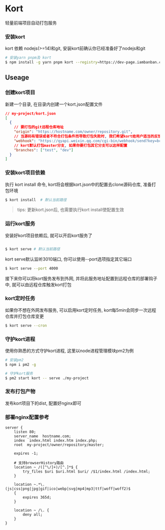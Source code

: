 # Kort

轻量前端项目自动打包服务

### 安装kort

kort 依赖 nodejs(>=14)和git, 安装kort前确认你已经准备好了nodejs和git

```bash
# 安装yarn pnpm及 kort
$ npm install -g yarn pnpm kort --registry=https://dev-page.iambanban.com/registry/
```

## Useage

### 创建kort项目

新建一个目录, 在目录内创建一个kort.json配置文件

```json
// my-project/kort.json
[
  {
    // 要打包的git远程仓库地址
    "origin": "https://hostname.com/owner/repository.git",
    // 当源码有错误或者不符合打包条件而导致打包失败时, 我们希望kort给用户适当的反馈, kort会将打包消息发送给webhook
    "webhook": "https://qyapi.weixin.qq.com/cgi-bin/webhook/send?key=bc7871a1-7459-4c7c-8e1e-35108f7583fc",
    // kort默认打包master分支, 如果你要打包其它分支可以这样配置
    "branches": ["test", "dev"]
  }
]
```


### 安装kort项目依赖

执行 kort install 命令, kort将会根据kort.json中的配置去clone源码仓库, 准备打包环境

```bash
$ kort install  # 默认当前路径
```

> tips: 更新kort.json后, 也需要执行kort install使配置生效


### 运行kort服务

安装好kort项目依赖后, 就可以开启kort服务了
```bash

$ kort serve # 默认当前路径
```

kort serve默认监听3010端口, 你可以使用--port选项指定其它端口
```bash
$ kort serve --port 4000
```

接下来你可以将kort服务发布到外网, 并将此服务地址配置到远程仓库的部署钩子中, 就可以由远程仓库触发kort打包

### kort定时任务
如果你不想在外网发布服务, 可以启用kort定时任务, kort每5min会同步一次远程仓库并打包仓库变更
```bash
$ kort serve --cron
```

### 守护kort进程
使用你熟悉的方式守护kort进程, 这里以node进程管理模块pm2为例

```bash
# 安装pm2
$ npm i pm2 -g

# 守护kort服务
$ pm2 start kort -- serve ./my-project
```

### 发布打包产物
发布kort项目下的dist, 配置好nginx即可

### 部署nginx配置参考
```
server {
    listen 80;
    server_name  hostname.com;
    index  index.html index.htm index.php;
    root  my-project/owner/repository/master;

    expires -1;

    # 支持browserHistory路由
    location ~ /([^\/]+)/[^.]*$ {
        try_files $uri $uri.html $uri/ /$1/index.html /index.html;
    }

    location ~.*\.(js|css|png|jpg|gif|ico|webp|svg|mp4|mp3|ttf|woff|woff2)$
    {
        expires 365d;
    }

    location ~ /\. {
        deny all;
    }
}
```
